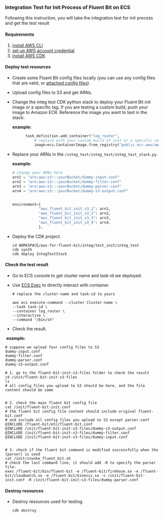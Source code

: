 ###  Integration Test for Init Process of Fluent Bit on ECS

Following this instruction, you will take the integration test for init process and get the test result



#### Requirements

1. [install AWS CLI](https://docs.aws.amazon.com/cli/latest/userguide/getting-started-install.html)
2. [set up AWS account credential](https://docs.aws.amazon.com/cli/latest/userguide/getting-started-quickstart.html)
3. [install AWS CDK](https://docs.aws.amazon.com/cdk/v2/guide/getting_started.html)



#### Deploy test resources

* Create some Fluent Bit config files locally  (you can use any config files that are valid, or [attached config files](config_files_for_test/)).

* Upload config files to S3 and get ARNs.

* Change the integ test CDK python stack to deploy your Fluent Bit init image or a specific tag. If you are testing a custom build, push your image to Amazon ECR. Reference the image you want to test in the stack:

  **example:**

  ```python
        task_definition.add_container("log_router",
            # replace with your custom build of init or a specific version
            image=ecs.ContainerImage.from_registry("public.ecr.aws/aws-observability/aws-for-fluent-bit:init-latest"),
  ```

* Replace your ARNs in the `/integ_test/integ_test/integ_test_stack.py`.

  **example:**

  ```python
  # change your ARNs here
  arn1 = "arn:aws:s3:::yourBucket/dummy-input.conf"
  arn2 = "arn:aws:s3:::yourBucket/dummy-filter.conf"
  arn3 = "arn:aws:s3:::yourBucket/dummy-parser.conf"
  arn4 = "arn:aws:s3:::yourBucket/dummy-s3-output.conf"
          
  
  environment={ 
              "aws_fluent_bit_init_s3_1": arn1,
              "aws_fluent_bit_init_s3_2": arn2,
              "aws_fluent_bit_init_s3_3": arn3,
              "aws_fluent_bit_init_s3_4": arn4,
              },
  ```
  
* Deploy the CDK project.

  ```shell
  cd WORKSPACE/aws-for-fluent-bit/integ/test_init/integ_test
  cdk synth
  cdk deploy IntegTestStack
  ```



#### Check the test result

* Go to ECS console to get cluster name and task-id we deployed.

* Use [ECS Exec](https://docs.aws.amazon.com/AmazonECS/latest/developerguide/ecs-exec.html) to directly interact with container.
  ```shell
  # replace the cluster-name and task-id to yours
  
  aws ecs execute-command --cluster Cluster-name \
  --task task-id \
  --container log_router \
  --interactive \
  --command "/bin/sh"
  ```

* Check the result.

​		**example:**

```shell
# suppose we upload four config files to S3
dummy-input.conf
dummy-filter.conf
dummy-parser.conf
dummy-s3-output.conf

# 1. go to the fluent-bit-init-s3-files folder to check the result
cd /init/fluent-bit-init-s3-files
ls
# all config files you upload to S3 should be here, and the file content should be same


# 2. check the main fluent bit config file
cat /init/fluent-bit-init.conf
# the fluent bit config file content should include original fluent-bit.conf 
# and include all config files you upload to S3 except parser.conf
@INCLUDE /fluent-bit/etc/fluent-bit.conf
@INCLUDE /init/fluent-bit-init-s3-files/dummy-s3-output.conf
@INCLUDE /init/fluent-bit-init-s3-files/dummy-filter.conf
@INCLUDE /init/fluent-bit-init-s3-files/dummy-input.conf


# 3. check if the fluent bit command is modified successfully when the [parser] is used
cat /init/invoke_fluent_bit.sh
# check the last command line, it should add -R to specify the parser file:
exec /fluent-bit/bin/fluent-bit -e /fluent-bit/firehose.so -e /fluent-bit/cloudwatch.so -e /fluent-bit/kinesis.so -c /init/fluent-bit-init.conf -R /init/fluent-bit-init-s3-files/dummy-parser.conf
```



#### Destroy resources

* Destroy resources used for testing.
  ``` shell
  cdk destroy
  ```

